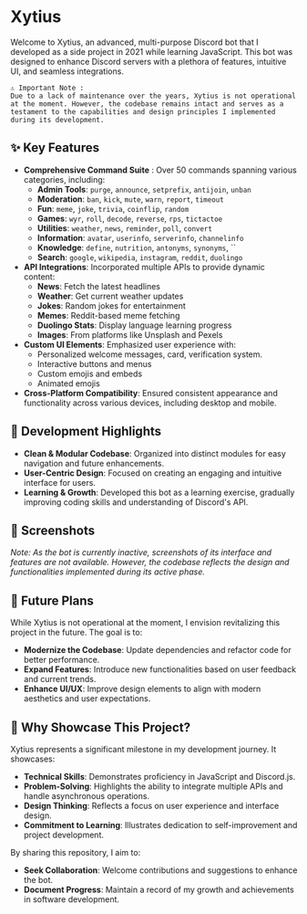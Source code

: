 # Xytius
Welcome to Xytius, an advanced, multi-purpose Discord bot that I developed as a side project in 2021 while learning JavaScript. This bot was designed to enhance Discord servers with a plethora of features, intuitive UI, and seamless integrations.


```
⚠️ Important Note : 
Due to a lack of maintenance over the years, Xytius is not operational at the moment. However, the codebase remains intact and serves as a testament to the capabilities and design principles I implemented during its development.
```


## ✨ **Key Features**

- **Comprehensive Command Suite** : Over 50 commands spanning various categories, including:
    - **Admin Tools**: `purge`, `announce`, `setprefix`, `antijoin`, `unban`
    - **Moderation**: `ban`, `kick`, `mute`, `warn`, `report`, `timeout`
    - **Fun**: `meme`, `joke`, `trivia`, `coinflip`, `random`
    - **Games**: `wyr`, `roll`, `decode`, `reverse`, `rps`, `tictactoe`
    - **Utilities**: `weather`, `news`, `reminder`, `poll`, `convert`
    - **Information**: `avatar`, `userinfo`, `serverinfo`, `channelinfo`
    - **Knowledge**: `define`, `nutrition`, `antonyms`, `synonyms`, ``
    - **Search**: `google`, `wikipedia`, `instagram`, `reddit`, `duolingo`
- **API Integrations**: Incorporated multiple APIs to provide dynamic content:
    - **News**: Fetch the latest headlines
    - **Weather**: Get current weather updates
    - **Jokes**: Random jokes for entertainment
    - **Memes**: Reddit-based meme fetching
    - **Duolingo Stats**: Display language learning progress
    - **Images**: From platforms like Unsplash and Pexels
- **Custom UI Elements**: Emphasized user experience with:
    - Personalized welcome messages, card, verification system.
    - Interactive buttons and menus
    - Custom emojis and embeds
    - Animated emojis
- **Cross-Platform Compatibility**: Ensured consistent appearance and functionality across various devices, including desktop and mobile.


## 🧠 **Development Highlights**
- **Clean & Modular Codebase**: Organized into distinct modules for easy navigation and future enhancements.
- **User-Centric Design**: Focused on creating an engaging and intuitive interface for users.
- **Learning & Growth**: Developed this bot as a learning exercise, gradually improving coding skills and understanding of Discord's API.


## 📸 **Screenshots**

_Note: As the bot is currently inactive, screenshots of its interface and features are not available. However, the codebase reflects the design and functionalities implemented during its active phase._


## 🔗 **Future Plans**

While Xytius is not operational at the moment, I envision revitalizing this project in the future. The goal is to:
- **Modernize the Codebase**: Update dependencies and refactor code for better performance.
- **Expand Features**: Introduce new functionalities based on user feedback and current trends.
- **Enhance UI/UX**: Improve design elements to align with modern aesthetics and user expectations.


## 📌 **Why Showcase This Project?**

Xytius represents a significant milestone in my development journey. It showcases:
- **Technical Skills**: Demonstrates proficiency in JavaScript and Discord.js.
- **Problem-Solving**: Highlights the ability to integrate multiple APIs and handle asynchronous operations.
- **Design Thinking**: Reflects a focus on user experience and interface design.
- **Commitment to Learning**: Illustrates dedication to self-improvement and project development.

By sharing this repository, I aim to:
- **Seek Collaboration**: Welcome contributions and suggestions to enhance the bot.
- **Document Progress**: Maintain a record of my growth and achievements in software development.
